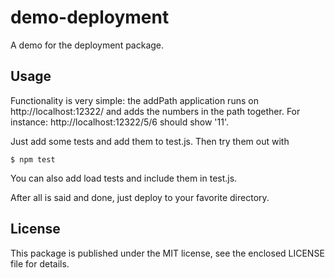 # demo-deployment

A demo for the deployment package.

## Usage

Functionality is very simple: the addPath application runs on
  http://localhost:12322/
and adds the numbers in the path together. For instance:
  http://localhost:12322/5/6
should show '11'.

Just add some tests and add them to test.js. Then try them out with

    $ npm test

You can also add load tests and include them in test.js.

After all is said and done, just deploy to your favorite directory.

## License

This package is published under the MIT license, see the enclosed LICENSE
file for details.

